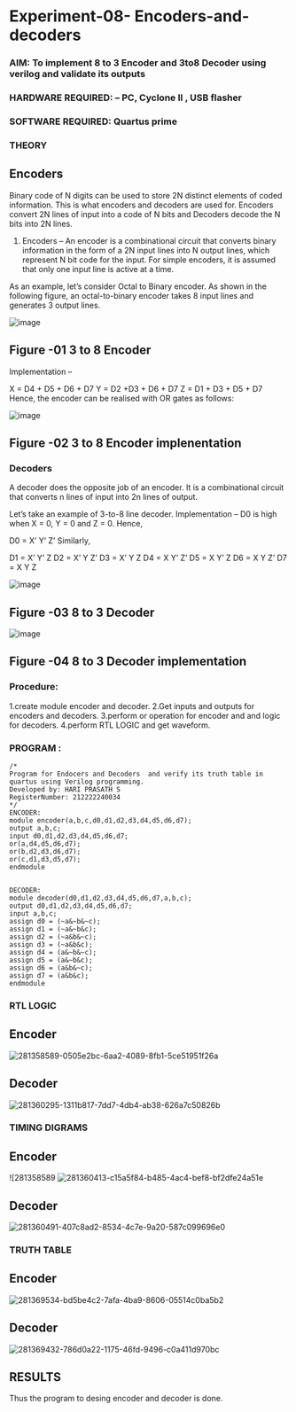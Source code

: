 # Experiment-08- Encoders-and-decoders 
### AIM: To implement 8 to 3 Encoder and  3to8 Decoder using verilog and validate its outputs
### HARDWARE REQUIRED:  – PC, Cyclone II , USB flasher
### SOFTWARE REQUIRED:   Quartus prime
### THEORY 

## Encoders
Binary code of N digits can be used to store 2N distinct elements of coded information. This is what encoders and decoders are used for. Encoders convert 2N lines of input into a code of N bits and Decoders decode the N bits into 2N lines.

1. Encoders –
An encoder is a combinational circuit that converts binary information in the form of a 2N input lines into N output lines, which represent N bit code for the input. For simple encoders, it is assumed that only one input line is active at a time.

As an example, let’s consider Octal to Binary encoder. As shown in the following figure, an octal-to-binary encoder takes 8 input lines and generates 3 output lines.

![image](https://user-images.githubusercontent.com/36288975/171543588-bc0746df-a173-4b35-989e-5fb7d385fe8a.png)
## Figure -01 3 to 8 Encoder 


Implementation –

X = D4 + D5 + D6 + D7
Y = D2 +D3 + D6 + D7
Z = D1 + D3 + D5 + D7 
Hence, the encoder can be realised with OR gates as follows:


![image](https://user-images.githubusercontent.com/36288975/171543740-68403b82-aa93-4c98-9343-f32b14885a2e.png)
## Figure -02 3 to 8 Encoder implenentation 

 ### Decoders 
A decoder does the opposite job of an encoder. It is a combinational circuit that converts n lines of input into 2n lines of output.

Let’s take an example of 3-to-8 line decoder.
Implementation –
D0 is high when X = 0, Y = 0 and Z = 0. Hence,

D0 = X’ Y’ Z’ 
Similarly,

D1 = X’ Y’ Z
D2 = X’ Y Z’
D3 = X’ Y Z
D4 = X Y’ Z’
D5 = X Y’ Z
D6 = X Y Z’
D7 = X Y Z 


![image](https://user-images.githubusercontent.com/36288975/171543978-ee2d0671-2846-40a1-8705-507fd6287a49.png)
## Figure -03 8 to 3 Decoder 



![image](https://user-images.githubusercontent.com/36288975/171543866-5a6eace6-8683-49d7-9c4f-a7cb30ec3035.png)
## Figure -04 8 to 3 Decoder implementation 

### Procedure:
1.create module encoder and decoder.
2.Get inputs and outputs for encoders and decoders.
3.perform or operation for encoder and and logic for decoders.
4.perform RTL LOGIC and get waveform.
### PROGRAM :
```
/*
Program for Endocers and Decoders  and verify its truth table in quartus using Verilog programming.
Developed by: HARI PRASATH S
RegisterNumber: 212222240034
*/
ENCODER:
module encoder(a,b,c,d0,d1,d2,d3,d4,d5,d6,d7);
output a,b,c;
input d0,d1,d2,d3,d4,d5,d6,d7;
or(a,d4,d5,d6,d7);
or(b,d2,d3,d6,d7);
or(c,d1,d3,d5,d7);
endmodule


DECODER:
module decoder(d0,d1,d2,d3,d4,d5,d6,d7,a,b,c);
output d0,d1,d2,d3,d4,d5,d6,d7;
input a,b,c;
assign d0 = (~a&~b&~c);
assign d1 = (~a&~b&c);
assign d2 = (~a&b&~c);
assign d3 = (~a&b&c);
assign d4 = (a&~b&~c);
assign d5 = (a&~b&c);
assign d6 = (a&b&~c);
assign d7 = (a&b&c);
endmodule
```
### RTL LOGIC  
## Encoder
![281358589-0505e2bc-6aa2-4089-8fb1-5ce51951f26a](https://github.com/hariprasath5106/Experiment-08-Encoders-and-decoders-/assets/111515488/734317e1-7d47-4dbf-8760-0f59168dc5d5)
## Decoder
![281360295-1311b817-7dd7-4db4-ab38-626a7c50826b](https://github.com/hariprasath5106/Experiment-08-Encoders-and-decoders-/assets/111515488/081c41d1-8c76-488e-ad3a-eec4a7243e5d)
### TIMING DIGRAMS 
## Encoder
![281358589
![281360413-c15a5f84-b485-4ac4-bef8-bf2dfe24a51e](https://github.com/hariprasath5106/Experiment-08-Encoders-and-decoders-/assets/111515488/95d57977-3a7b-4e96-ad68-86c7f30350a0)
## Decoder
![281360491-407c8ad2-8534-4c7e-9a20-587c099696e0](https://github.com/hariprasath5106/Experiment-08-Encoders-and-decoders-/assets/111515488/ac2b988f-3b8e-41ec-a712-cbc7e060e03a)
### TRUTH TABLE 
## Encoder
![281369534-bd5be4c2-7afa-4ba9-8606-05514c0ba5b2](https://github.com/hariprasath5106/Experiment-08-Encoders-and-decoders-/assets/111515488/d3ba2c68-d79c-4e2d-8bc9-96402fd12da2)
## Decoder
![281369432-786d0a22-1175-46fd-9496-c0a411d970bc](https://github.com/hariprasath5106/Experiment-08-Encoders-and-decoders-/assets/111515488/a05adb1c-546b-4ecb-ae79-ce5e0bb10cf7)
## RESULTS
Thus the program to desing encoder and decoder is done.
